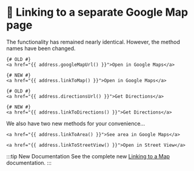 # 🔧 Linking to a separate Google Map page

<update-message/>

The functionality has remained nearly identical. However, the method names have been changed.

```twig
{# OLD #}
<a href="{{ address.googleMapUrl() }}">Open in Google Maps</a>

{# NEW #}
<a href="{{ address.linkToMap() }}">Open in Google Maps</a>
```

```twig
{# OLD #}
<a href="{{ address.directionsUrl() }}">Get Directions</a>

{# NEW #}
<a href="{{ address.linkToDirections() }}">Get Directions</a>
```

We also have two new methods for your convenience...

```twig
<a href="{{ address.linkToArea() }}">See area in Google Maps</a>

<a href="{{ address.linkToStreetView() }}">Open in Street View</a>
```

:::tip New Documentation
See the complete new [Linking to a Map](/guides/linking-to-a-map/) documentation.
:::

